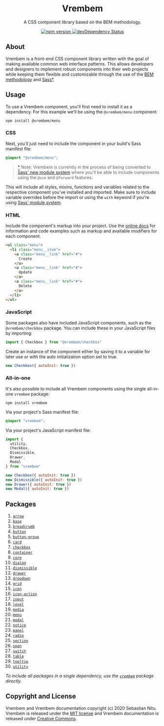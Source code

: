 <h1 align="center">
  Vrembem
</h1>

<p align="center">
  A CSS component library based on the BEM methodology.
</p>

<p align="center">
  <a href="https://www.npmjs.com/package/vrembem">
    <img src="https://img.shields.io/npm/v/vrembem.svg" alt="npm version">
  </a>
  <a href="https://david-dm.org/sebnitu/vrembem?type=dev">
    <img src="https://img.shields.io/david/dev/sebnitu/vrembem.svg" alt="devDependency Status">
  </a>
</p>

## About

Vrembem is a front-end CSS component library written with the goal of making available common web interface patterns. This allows developers and designers to implement robust components into their web projects while keeping them flexible and customizable through the use of the [BEM methodology](https://en.bem.info/methodology/) and [Sass](https://sass-lang.com/)<a href="#user-content-n-1" name="nref-1">\*</a>.

## Usage

To use a Vrembem component, you'll first need to install it as a dependency. For this example we'll be using the `@vrembem/menu` component:

```
npm install @vrembem/menu
```

### CSS

Next, you'll just need to include the component in your build's Sass manifest file:

```scss
@import "@vrembem/menu";
```

> <a href="#user-content-nref-1" name="n-1">\*</a> Note: Vrembem is currently in the process of being converted to [Sass' new module system](https://sass-lang.com/blog/the-module-system-is-launched) where you'll be able to include components using the `@use` and `@forward` features.

This will include all styles, mixins, functions and variables related to the respective component you've installed and imported. Make sure to include variable overrides before the import or using the `with` keyword if you're using [Sass' module system](https://sass-lang.com/blog/the-module-system-is-launched).

### HTML

Include the component's markup into your project. Use the [online docs](https://vrembem.sebnitu.com) for information and code examples such as markup and available modifiers for each component.

```html
<ul class="menu">
  <li class="menu__item">
    <a class="menu__link" href="#">
      Create
    </a>
    <a class="menu__link" href="#">
      Update
    </a>
    <a class="menu__link" href="#">
      Delete
    </a>
  </li>
</ul>
```

### JavaScript

Some packages also have included JavaScript components, such as the `@vrembem/checkbox` package. You can include these in your JavaScript files by importing:

```js
import { Checkbox } from "@vrembem/checkbox"
```

Create an instance of the component either by saving it to a variable for later use or with the auto initialization option set to true.

```js
new Checkbox({ autoInit: true })
```

### All-in-one

It's also possible to include all Vrembem components using the single all-in-one `vrembem` package:

```
npm install vrembem
```

Via your project's Sass manifest file:

```scss
@import "vrembem";
```

Via your project's JavaScript manifest file:

```js
import {
  utility,
  Checkbox,
  Dismissible,
  Drawer,
  Modal
} from "vrembem"

new Checkbox({ autoInit: true })
new Dismissible({ autoInit: true })
new Drawer({ autoInit: true })
new Modal({ autoInit: true })
```

## Packages

1. [`arrow`](./packages/arrow#readme)
1. [`base`](./packages/base#readme)
1. [`breadcrumb`](./packages/breadcrumb#readme)
1. [`button`](./packages/button#readme)
1. [`button-group`](./packages/button-group#readme)
1. [`card`](./packages/card#readme)
1. [`checkbox`](./packages/checkbox#readme)
1. [`container`](./packages/container#readme)
1. [`core`](./packages/core#readme)
1. [`dialog`](./packages/dialog#readme)
1. [`dismissible`](./packages/dismissible#readme)
1. [`drawer`](./packages/drawer#readme)
1. [`dropdown`](./packages/dropdown#readme)
1. [`grid`](./packages/grid#readme)
1. [`icon`](./packages/icon#readme)
1. [`icon-action`](./packages/icon-action#readme)
1. [`input`](./packages/input#readme)
1. [`level`](./packages/level#readme)
1. [`media`](./packages/media#readme)
1. [`menu`](./packages/menu#readme)
1. [`modal`](./packages/modal#readme)
1. [`notice`](./packages/notice#readme)
1. [`panel`](./packages/panel#readme)
1. [`radio`](./packages/radio#readme)
1. [`section`](./packages/section#readme)
1. [`span`](./packages/span#readme)
1. [`switch`](./packages/switch#readme)
1. [`table`](./packages/table#readme)
1. [`tooltip`](./packages/tooltip#readme)
1. [`utility`](./packages/utility#readme)

*To include all packages in a single dependency, use the [`vrembem`](./packages/vrembem#readme) package directly.*

## Copyright and License

Vrembem and Vrembem documentation copyright (c) 2020 Sebastian Nitu. Vrembem is released under the [MIT license](https://github.com/sebnitu/vrembem/blob/master/LICENSE) and Vrembem documentation is released under [Creative Commons](https://github.com/sebnitu/vrembem/blob/master/docs/LICENSE).
